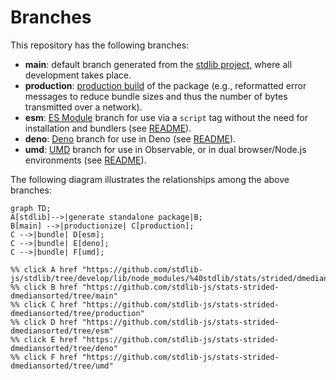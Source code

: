 <!--

@license Apache-2.0

Copyright (c) 2022 The Stdlib Authors.

Licensed under the Apache License, Version 2.0 (the "License");
you may not use this file except in compliance with the License.
You may obtain a copy of the License at

    http://www.apache.org/licenses/LICENSE-2.0

Unless required by applicable law or agreed to in writing, software
distributed under the License is distributed on an "AS IS" BASIS,
WITHOUT WARRANTIES OR CONDITIONS OF ANY KIND, either express or implied.
See the License for the specific language governing permissions and
limitations under the License.

-->

# Branches

This repository has the following branches:

-   **main**: default branch generated from the [stdlib project][stdlib-url], where all development takes place.
-   **production**: [production build][production-url] of the package (e.g., reformatted error messages to reduce bundle sizes and thus the number of bytes transmitted over a network).
-   **esm**: [ES Module][esm-url] branch for use via a `script` tag without the need for installation and bundlers (see [README][esm-readme]).
-   **deno**: [Deno][deno-url] branch for use in Deno (see [README][deno-readme]).
-   **umd**: [UMD][umd-url] branch for use in Observable, or in dual browser/Node.js environments (see [README][umd-readme]).

The following diagram illustrates the relationships among the above branches:

```mermaid
graph TD;
A[stdlib]-->|generate standalone package|B;
B[main] -->|productionize| C[production];
C -->|bundle| D[esm];
C -->|bundle| E[deno];
C -->|bundle| F[umd];

%% click A href "https://github.com/stdlib-js/stdlib/tree/develop/lib/node_modules/%40stdlib/stats/strided/dmediansorted"
%% click B href "https://github.com/stdlib-js/stats-strided-dmediansorted/tree/main"
%% click C href "https://github.com/stdlib-js/stats-strided-dmediansorted/tree/production"
%% click D href "https://github.com/stdlib-js/stats-strided-dmediansorted/tree/esm"
%% click E href "https://github.com/stdlib-js/stats-strided-dmediansorted/tree/deno"
%% click F href "https://github.com/stdlib-js/stats-strided-dmediansorted/tree/umd"
```

[stdlib-url]: https://github.com/stdlib-js/stdlib/tree/develop/lib/node_modules/%40stdlib/stats/strided/dmediansorted
[production-url]: https://github.com/stdlib-js/stats-strided-dmediansorted/tree/production
[deno-url]: https://github.com/stdlib-js/stats-strided-dmediansorted/tree/deno
[deno-readme]: https://github.com/stdlib-js/stats-strided-dmediansorted/blob/deno/README.md
[umd-url]: https://github.com/stdlib-js/stats-strided-dmediansorted/tree/umd
[umd-readme]: https://github.com/stdlib-js/stats-strided-dmediansorted/blob/umd/README.md
[esm-url]: https://github.com/stdlib-js/stats-strided-dmediansorted/tree/esm
[esm-readme]: https://github.com/stdlib-js/stats-strided-dmediansorted/blob/esm/README.md